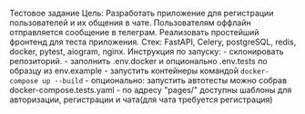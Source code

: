Тестовое задание
    Цель: 
        Разработать приложение для регистрации пользователей и их общения в чате. 
        Пользователям оффлайн отправляется сообщение в телеграм.
        Реализовать простейший фронтенд для теста приложения.
    Стек: FastAPI, Celery, postgreSQL, redis, docker, pytest, aiogram, nginx.
    Инструкция по запуску:
        - склонировать репозиторий.
        - заполнить .env.docker и опционально .env.tests по образцу из env.example
        - запустить контейнеры командой ```docker-compose up --build```
        - опционально: запустить автотесты можно собрав docker-compose.tests.yaml
        - по адресу "pages/" доступны шаблоны для авторизации, регистрации и чата(для чата требуется регистрация)
    